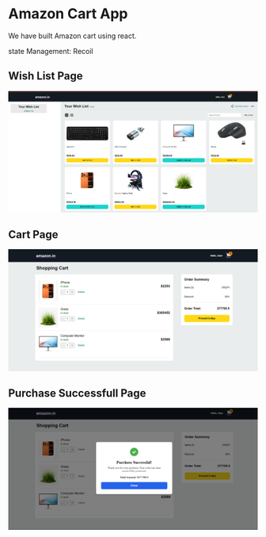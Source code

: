 <h1>Amazon Cart App</h1>
<p>We have built Amazon cart using react.</p>
<p>state Management: Recoil</p>
<h2>Wish List Page</h2>
<img src="public/Content/image_1.png" />
<h2>Cart Page</h2>
<img src="public/Content/image_2.png" />
<h2>Purchase Successfull Page</h2>
<img src="public/Content/image_3.png" />
